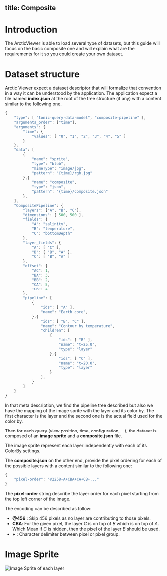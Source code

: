 title: Composite
---

# Introduction

The ArcticViewer is able to load several type of datasets, but this guide will
focus on the basic composite one and will explain what are the requirements for
it so you could create your own dataset.

# Dataset structure

Arctic Viewer expect a dataset descriptor that will formalize that convention
in a way it can be understood by the application. The application expect a file
named __index.json__ at the root of the tree structure (if any) with a content similar
to the following one.

```js
{
    "type": [ "tonic-query-data-model", "composite-pipeline" ],
    "arguments_order": ["time"],
    "arguments": {
        "time": {
            "values": [ "0", "1", "2", "3", "4", "5" ]
        }
    },
    "data": [
        {
            "name": "sprite",
            "type": "blob",
            "mimeType": "image/jpg",
            "pattern": "{time}/rgb.jpg"
        },{
            "name": "composite",
            "type": "json",
            "pattern": "{time}/composite.json"
        },
    ],
    "CompositePipeline": {
        "layers": ["A", "B", "C"],
        "dimensions": [ 500, 500 ],
        "fields": {
            "A": "salinity",
            "B": "temperature",
            "C": "bottomDepth"
        },
        "layer_fields": {
            "A": [ "C" ],
            "B": [ "B", "A" ],
            "C": [ "B", "A" ]
        },
        "offset": {
            "AC": 1,
            "BA": 3,
            "BB": 2,
            "CA": 5,
            "CB": 4
        },
        "pipeline": [
            {
                "ids": [ "A" ],
                "name": "Earth core",
            },{
                "ids": [ "B", "C" ],
                "name": "Contour by temperature",
                "children": [
                    {
                        "ids": [ "B" ],
                        "name": "t=25.0",
                        "type": "layer"
                    },{
                        "ids": [ "C" ],
                        "name": "t=20.0",
                        "type": "layer"
                    }
                ],
            }
        ]
    }
}
```

In that meta description, we find the pipeline tree described but also we have
the mapping of the image sprite with the layer and its color by. The first
character is the layer and the second one is the actual field used for the
color by.

Then for each query (view position, time, configuration, ...), the dataset is
composed of an __image sprite__ and a __composite.json__ file.

The image sprite represent each layer independently with each of its ColorBy
settings.

The __composite.json__ on the other end, provide the pixel ordering for each of
the possible layers with a content similar to the following one:

```js
{
    "pixel-order": "@2258+A+CBA+CA+CB+..."
}
```

The __pixel-order__ string describe the layer order for each pixel starting from
the top left corner of the image.

The encoding can be described as follow:

- __@456__ : Skip 456 pixels as no layer are contributing to those pixels.
- __CBA__: For the given pixel, the layer _C_ is on top of _B_ which is on top of _A_. Which Mean if _C_ is hidden, then the pixel of the layer _B_ should be used.
- __+__ : Character delimiter between pixel or pixel group.

# Image Sprite

<img src="/arctic-viewer/docs/formats/composite-sprite.jpg" alt="Image Sprite of each layer"/>
